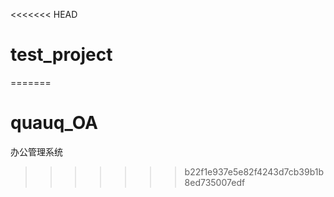 <<<<<<< HEAD
# test_project
=======
# quauq_OA
办公管理系统
>>>>>>> b22f1e937e5e82f4243d7cb39b1b8ed735007edf
